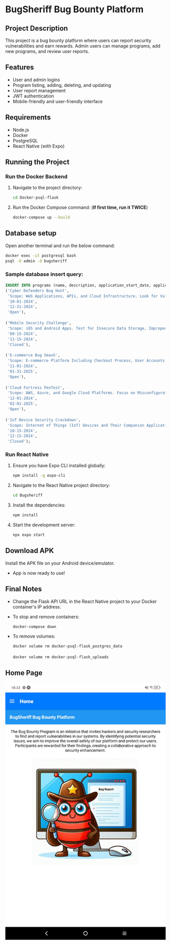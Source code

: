 # BugSheriff Bug Bounty Platform

## Project Description
This project is a bug bounty platform where users can report security vulnerabilities and earn rewards. Admin users can manage programs, add new programs, and review user reports.

## Features
- User and admin logins
- Program listing, adding, deleting, and updating
- User report management
- JWT authentication
- Mobile-friendly and user-friendly interface

## Requirements
- Node.js
- Docker
- PostgreSQL
- React Native (with Expo)

## Running the Project

### Run the Docker Backend
1. Navigate to the project directory:
   ```bash
   cd Docker-psql-flask
   ```

2. Run the Docker Compose command: (**If first time, run it TWICE**)
   ```bash
   docker-compose up --build 
   ```

## Database setup

Open another terminal and run the below command:

```bash
docker exec -it postgresql bash
psql -U admin -d bugsheriff
```

### Sample database insert query:
```sql
INSERT INTO programs (name, description, application_start_date, application_end_date, status) VALUES
('Cyber Defenders Bug Hunt',
 'Scope: Web Applications, APIs, and Cloud Infrastructure. Look for Vulnerabilities such as XSS, SQL Injection, and Authentication Bypass. Rewards are Categorized as Low ($50-$150), Medium ($151-$500), and High ($501-$1000).',
 '10-01-2024',
 '12-31-2024',
 'Open'),

('Mobile Security Challenge',
 'Scope: iOS and Android Apps. Test for Insecure Data Storage, Improper Platform Usage, and Security Misconfigurations. Rewards: Low ($100), Medium ($300), High ($700).',
 '09-15-2024',
 '11-15-2024',
 'Closed'),

('E-commerce Bug Smash',
 'Scope: E-commerce Platform Including Checkout Process, User Accounts, and Payment Systems. Prioritize Finding Flaws like CSRF, IDOR, and Logic Flaws. Rewards: Low ($200), Medium ($500), High ($1200).',
 '11-01-2024',
 '01-31-2025',
 'Open'),

('Cloud Fortress PenTest',
 'Scope: AWS, Azure, and Google Cloud Platforms. Focus on Misconfigurations, Privilege Escalations, and Insecure API Gateways. Rewards: Low ($250), Medium ($750), High ($1500).',
 '12-01-2024',
 '02-01-2025',
 'Open'),

('IoT Device Security Crackdown',
 'Scope: Internet of Things (IoT) Devices and Their Companion Applications. Look for Issues like Insecure Firmware Updates, Weak Authentication, and Privacy Vulnerabilities. Rewards: Low ($100), Medium ($400), High ($900).',
 '10-15-2024',
 '12-15-2024',
 'Closed');
```



### Run React Native
1. Ensure you have Expo CLI installed globally:
   ```bash
   npm install -g expo-cli
   ```

2. Navigate to the React Native project directory:
   ```bash
   cd Bugsheriff
   ```

3. Install the dependencies:
   ```bash
   npm install
   ```

4. Start the development server:
   ```bash
   npx expo start
   ```

## Download APK
Install the APK file on your Android device/emulator.

- App is now ready to use!


## Final Notes
- Change the Flask API URL in the React Native project to your Docker container's IP address.

- To stop and remove containers:
   ```bash
   docker-compose down
   ```

- To remove volumes:
   ```bash
   docker volume rm docker-psql-flask_postgres_data

   docker volume rm docker-psql-flask_uploads
   ```

## Home Page
![Home Page](images/home_page.jpg)

